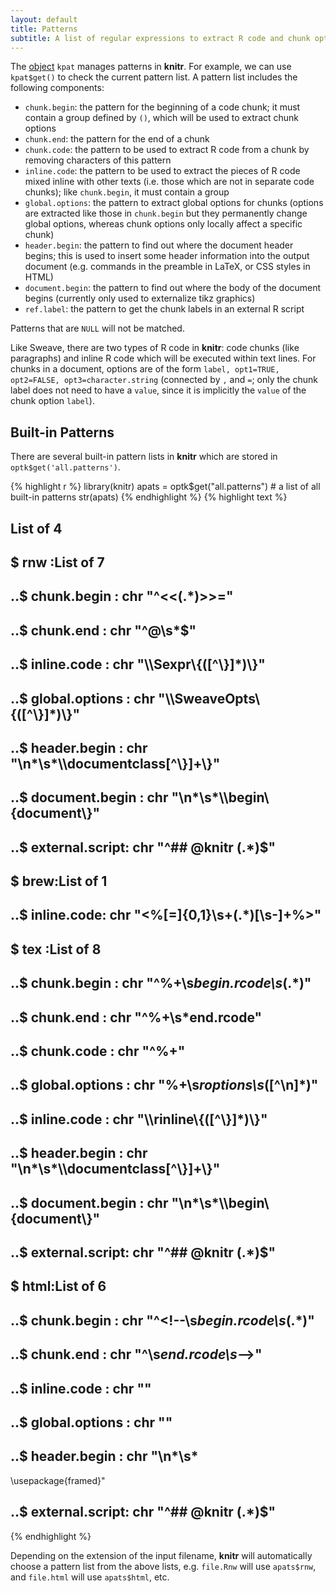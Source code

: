 ```yaml
---
layout: default
title: Patterns
subtitle: A list of regular expressions to extract R code and chunk options from the input document
---
```


The [object](objects) `kpat` manages patterns in **knitr**. For example, we can use `kpat$get()` to check the current pattern list. A pattern list includes the following components:

- `chunk.begin`: the pattern for the beginning of a code chunk; it must contain a group defined by `()`, which will be used to extract chunk options
- `chunk.end`: the pattern for the end of a chunk
- `chunk.code`: the pattern to be used to extract R code from a chunk by removing characters of this pattern
- `inline.code`: the pattern to be used to extract the pieces of R code mixed inline with other texts (i.e. those which are not in separate code chunks); like `chunk.begin`, it must contain a group 
- `global.options`: the pattern to extract global options for chunks (options are extracted like those in `chunk.begin` but they permanently change global options, whereas chunk options only locally affect a specific chunk)
- `header.begin`: the pattern to find out where the document header begins; this is used to insert some header information into the output document (e.g. commands in the preamble in LaTeX, or CSS styles in HTML)
- `document.begin`: the pattern to find out where the body of the document begins (currently only used to externalize tikz graphics)
- `ref.label`: the pattern to get the chunk labels in an external R script

Patterns that are `NULL` will not be matched.

Like Sweave, there are two types of R code in **knitr**: code chunks (like paragraphs) and inline R code which will be executed within text lines. For chunks in a document, options are of the form `label, opt1=TRUE, opt2=FALSE, opt3=character.string` (connected by `,` and `=`; only the chunk label does not need to have a `value`, since it is implicitly the `value` of the chunk option `label`).

## Built-in Patterns

There are several built-in pattern lists in **knitr** which are stored in `optk$get('all.patterns')`.

{% highlight r %}
library(knitr)
apats = optk$get("all.patterns")  # a list of all built-in patterns
str(apats)
{% endhighlight %}
{% highlight text %}
## List of 4
##  $ rnw :List of 7
##   ..$ chunk.begin    : chr "^<<(.*)>>="
##   ..$ chunk.end      : chr "^@\\s*$"
##   ..$ inline.code    : chr "\\\\Sexpr\\{([^\\}]*)\\}"
##   ..$ global.options : chr "\\\\SweaveOpts\\{([^\\}]*)\\}"
##   ..$ header.begin   : chr "\n*\\s*\\\\documentclass[^\\}]+\\}"
##   ..$ document.begin : chr "\n*\\s*\\\\begin\\{document\\}"
##   ..$ external.script: chr "^## @knitr (.*)$"
##  $ brew:List of 1
##   ..$ inline.code: chr "<%[=]{0,1}\\s+(.*)[\\s-]+%>"
##  $ tex :List of 8
##   ..$ chunk.begin    : chr "^%+\\s*begin.rcode\\s*(.*)"
##   ..$ chunk.end      : chr "^%+\\s*end.rcode"
##   ..$ chunk.code     : chr "^%+"
##   ..$ global.options : chr "%+\\s*roptions\\s*([^\n]*)"
##   ..$ inline.code    : chr "\\\\rinline\\{([^\\}]*)\\}"
##   ..$ header.begin   : chr "\n*\\s*\\\\documentclass[^\\}]+\\}"
##   ..$ document.begin : chr "\n*\\s*\\\\begin\\{document\\}"
##   ..$ external.script: chr "^## @knitr (.*)$"
##  $ html:List of 6
##   ..$ chunk.begin    : chr "^<!--\\s*begin.rcode\\s*(.*)"
##   ..$ chunk.end      : chr "^\\s*end.rcode\\s*-->"
##   ..$ inline.code    : chr "<!--\\s*rinline\\s*(.*)\\s*-->"
##   ..$ global.options : chr "<!--\\s*roptions\\s*(.*)\\s*-->"
##   ..$ header.begin   : chr "\n*\\s*<head>
\usepackage{framed}"
##   ..$ external.script: chr "^## @knitr (.*)$"
{% endhighlight %}


Depending on the extension of the input filename, **knitr** will automatically choose a pattern list from the above lists, e.g. `file.Rnw` will use `apats$rnw`, and `file.html` will use `apats$html`, etc.
